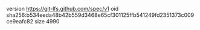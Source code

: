 version https://git-lfs.github.com/spec/v1
oid sha256:b534eeda48b42b559d3468e65cf301125ffb541249fd2351373c009ce9eafc82
size 4990
